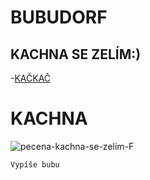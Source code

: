# BUBUDORF
## KACHNA SE ZELÍM:)
-[KAČKAČ](#KACHNA)

# KACHNA
![pecena-kachna-se-zelim-F](https://github.com/user-attachments/assets/aee2c315-f87d-4262-85af-239f3795ddd4)

```print(BUUBU)
Vypíše bubu

